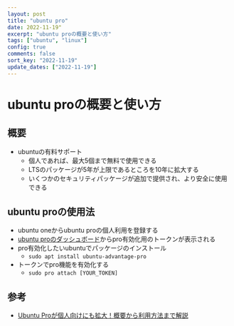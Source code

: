 ```yaml
---
layout: post
title: "ubuntu pro"
date: 2022-11-19"
excerpt: "ubuntu proの概要と使い方"
tags: ["ubuntu", "linux"]
config: true
comments: false
sort_key: "2022-11-19"
update_dates: ["2022-11-19"]
---
```


# ubuntu proの概要と使い方

## 概要
 - ubuntuの有料サポート
   - 個人であれば、最大5個まで無料で使用できる
   - LTSのパッケージが5年が上限であるところを10年に拡大する
   - いくつかのセキュリティパッケージが追加で提供され、より安全に使用できる

## ubuntu proの使用法
 - ubuntu oneからubuntu proの個人利用を登録する
 - [ubuntu proのダッシュボード](https://ubuntu.com/pro/dashboard)からpro有効化用のトークンが表示される
 - pro有効化したいubuntuでパッケージのインストール
   - `sudo apt install ubuntu-advantage-pro` 
 - トークンでpro機能を有効化する
   - `sudo pro attach [YOUR_TOKEN]`

## 参考
 - [Ubuntu Proが個人向けにも拡大！概要から利用方法まで解説](https://and-engineer.com/articles/Y0zHixEAADssmfBB)
